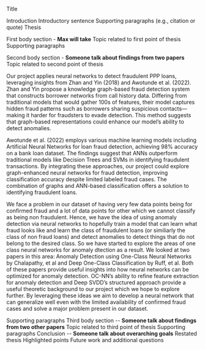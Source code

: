 Title

Introduction
Introductory sentence
Supporting paragraphs (e.g., citation or quote)
Thesis

First body section - **Max will take**
Topic related to first point of thesis
Supporting paragraphs

Second body section - **Someone talk about findings from two papers**
Topic related to second point of thesis

Our project applies neural networks to detect fraudulent PPP loans, leveraging insights from Zhan and Yin (2018) and Awotunde et al. (2022). Zhan and Yin propose a knowledge graph-based fraud detection system that constructs borrower networks from call history data. Differing from traditional models that would gather 100s of features, their model captures hidden fraud patterns such as borrowers sharing suspicious contacts—making it harder for fraudsters to evade detection. This method suggests that graph-based representations could enhance our model’s ability to detect anomalies.

Awotunde et al. (2022) employs various machine learning models including Artificial Neural Networks for loan fraud detection, achieving 98% accuracy on a bank loan dataset. The findings suggest that ANNs outperform traditional models like Decision Trees and SVMs in identifying fraudulent transactions. By integrating these approaches, our project could explore graph-enhanced neural networks for fraud detection, improving classification accuracy despite limited labeled fraud cases. The combination of graphs and ANN-based classification offers a solution to identifying fraudulent loans.


We face a problem in our dataset of having very few data points being for confirmed fraud and a lot of data points for other which we cannot classify as being non fraudulent. Hence, we have the idea of using anomaly detection via neural networks to hopefully train a model that can learn what fraud looks like and learn the class of fraudulent loans (or similiarly the class of non fraud loans) and detect anomalies to detect things that do not belong to the desired class. So we have started to explore the areas of one class neural networks for anomaly dtection as a result. We looked at two papers in this area: Anomaly Detection using One-Class Neural Networks by Chalapathy, et al and Deep One-Class Classification by Ruff, et al. Both of these papers provide useful insights into how neural networks can be optimized for anomaly detection. OC-NN’s ability to refine feature extraction for anomaly detection and Deep SVDD’s structured approach provide a useful theoretic background to our project which we hope to explore further. By leveraging these ideas we aim to develop a neural network that can generalize well even with the limited availability of confirmed fraud cases and solve a major problem present in our dataset.


Supporting paragraphs
Third body section -- **Someone talk about findings from two other papers**
Topic related to third point of thesis
Supporting paragraphs
Conclusion -- **Someone talk about overarching goals**
Restated thesis
Highlighted points
Future work and additional questions
